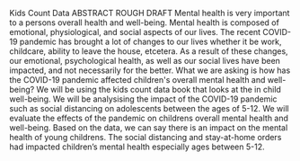 Kids Count Data
ABSTRACT ROUGH DRAFT
Mental health is very important to a persons overall health and well-being. Mental health is composed of emotional, physiological, and social aspects of our lives. The recent COVID-19 pandemic has brought a lot of changes to our lives whether it be work, childcare, ability to leave the house, etcetera. As a result of these changes, our emotional, psychological health, as well as our social lives have been impacted, and not necessarily for the better. What we are asking is how has the COVID-19 pandemic affected children's overall mental health and well-being? We will be using the kids count data book that looks at the in child well-being. 
We will be analysising the impact of the COVID-19 pandemic such as social distancing on adolescents between the ages of 5-12. We will evaluate the effects of the pandemic on childrens overall mental health and well-being. Based on the data, we can say there is an impact on the mental health of young childrens. The social distancing and stay-at-home orders had impacted children’s mental health especially ages between 5-12. 

